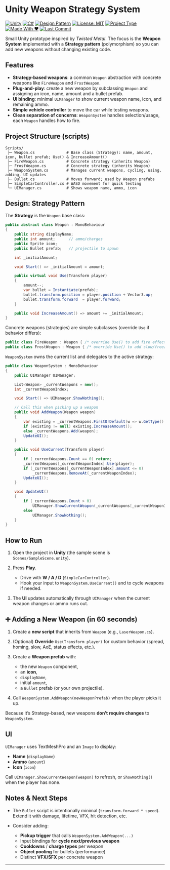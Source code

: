 # Unity Weapon Strategy System

[![Unity](https://img.shields.io/badge/Unity-2021%2B-black?logo=unity&logoColor=white)](https://unity.com/)
[![C#](https://img.shields.io/badge/C%23-7.0%2B-239120?logo=csharp&logoColor=white)](https://learn.microsoft.com/en-us/dotnet/csharp/)
[![Design Pattern](https://img.shields.io/badge/Pattern-Strategy-blueviolet)](#)
[![License: MIT](https://img.shields.io/badge/License-MIT-green.svg)](LICENSE)
[![Project Type](https://img.shields.io/badge/Type-Gameplay%20Prototype-blue)](#)
[![Made With ❤️](https://img.shields.io/badge/Made%20with-%E2%9D%A4-red)](#)
[![Last Commit](https://img.shields.io/github/last-commit/TaaroBravo/twisted-metal-example)](https://github.com/TaaroBravo/twisted-metal-example/commits/main)

Small Unity prototype inspired by *Twisted Metal*.
The focus is the **Weapon System** implemented with a **Strategy pattern** (polymorphism) so you can add new weapons without changing existing code.

## Features

* **Strategy-based weapons**: a common `Weapon` abstraction with concrete weapons like `FireWeapon` and `FrostWeapon`.
* **Plug-and-play**: create a new weapon by subclassing `Weapon` and assigning an icon, name, amount and a bullet prefab.
* **UI binding**: minimal `UIManager` to show current weapon name, icon, and remaining ammo.
* **Simple vehicle controller** to move the car while testing weapons.
* **Clean separation of concerns**: `WeaponSystem` handles selection/usage, each `Weapon` handles how to fire.

## Project Structure (scripts)

```
Scripts/
 ├─ Weapon.cs              # Base class (Strategy): name, amount, icon, bullet prefab; Use() & IncreaseAmount()
 ├─ FireWeapon.cs          # Concrete strategy (inherits Weapon)
 ├─ FrostWeapon.cs         # Concrete strategy (inherits Weapon)
 ├─ WeaponSystem.cs        # Manages current weapons, cycling, using, adding, UI updates
 ├─ Bullet.cs              # Moves forward; used by Weapon prefabs
 ├─ SimpleCarController.cs # WASD movement for quick testing
 └─ UIManager.cs           # Shows weapon name, ammo, icon
```

## Design: Strategy Pattern

The **Strategy** is the `Weapon` base class:

```csharp
public abstract class Weapon : MonoBehaviour
{
    public string displayName;
    public int amount;      // ammo/charges
    public Sprite icon;
    public Bullet prefab;   // projectile to spawn

    int _initialAmount;

    void Start() => _initialAmount = amount;

    public virtual void Use(Transform player)
    {
        amount--;
        var bullet = Instantiate(prefab);
        bullet.transform.position = player.position + Vector3.up;
        bullet.transform.forward  = player.forward;
    }

    public void IncreaseAmount() => amount += _initialAmount;
}
```

Concrete weapons (strategies) are simple subclasses (override `Use` if behavior differs):

```csharp
public class FireWeapon : Weapon { /* override Use() to add fire effects, AoE, etc. */ }
public class FrostWeapon : Weapon { /* override Use() to add slow/freeze, etc. */ }
```

`WeaponSystem` owns the current list and delegates to the active strategy:

```csharp
public class WeaponSystem : MonoBehaviour
{
    public UIManager UIManager;

    List<Weapon> _currentWeapons = new();
    int _currentWeaponIndex;

    void Start() => UIManager.ShowNothing();

    // Call this when picking up a weapon
    public void AddWeapon(Weapon weapon)
    {
        var existing = _currentWeapons.FirstOrDefault(w => w.GetType() == weapon.GetType());
        if (existing != null) existing.IncreaseAmount();
        else _currentWeapons.Add(weapon);
        UpdateUI();
    }

    public void UseCurrent(Transform player)
    {
        if (_currentWeapons.Count == 0) return;
        _currentWeapons[_currentWeaponIndex].Use(player);
        if (_currentWeapons[_currentWeaponIndex].amount <= 0)
            _currentWeapons.RemoveAt(_currentWeaponIndex);
        UpdateUI();
    }

    void UpdateUI()
    {
        if (_currentWeapons.Count > 0)
            UIManager.ShowCurrentWeapon(_currentWeapons[_currentWeaponIndex]);
        else
            UIManager.ShowNothing();
    }
}
```

## How to Run

1. Open the project in **Unity** (the sample scene is `Scenes/SampleScene.unity`).
2. Press **Play**.

   * Drive with **W / A / D** (`SimpleCarController`).
   * Hook your input to `WeaponSystem.UseCurrent()` and to cycle weapons if needed.
3. The **UI** updates automatically through `UIManager` when the current weapon changes or ammo runs out.

## ➕ Adding a New Weapon (in 60 seconds)

1. Create a **new script** that inherits from `Weapon` (e.g., `LaserWeapon.cs`).
2. (Optional) **Override** `Use(Transform player)` for custom behavior (spread, homing, slow, AoE, status effects, etc.).
3. Create a **Weapon prefab** with:

   * the new `Weapon` component,
   * an **icon**,
   * `displayName`,
   * initial `amount`,
   * a `Bullet` prefab (or your own projectile).
4. Call `WeaponSystem.AddWeapon(newWeaponPrefab)` when the player picks it up.

Because it’s Strategy-based, new weapons **don’t require changes** to `WeaponSystem`.

## UI

`UIManager` uses TextMeshPro and an `Image` to display:

* **Name** (`displayName`)
* **Ammo** (`amount`)
* **Icon** (`icon`)

Call `UIManager.ShowCurrentWeapon(weapon)` to refresh, or `ShowNothing()` when the player has none.

## Notes & Next Steps

* The `Bullet` script is intentionally minimal (`transform.forward * speed`). Extend it with damage, lifetime, VFX, hit detection, etc.
* Consider adding:

  * **Pickup trigger** that calls `WeaponSystem.AddWeapon(...)`
  * Input bindings for **cycle next/previous weapon**
  * **Cooldowns** / **charge types** per weapon
  * **Object pooling** for bullets (performance)
  * Distinct **VFX/SFX** per concrete weapon

---

